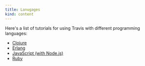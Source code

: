 ```yaml
---
title: Lanugages
kind: content
---
```


Here's a list of tutorials for using Travis with different programming
languages:

* [Clojure](/docs/user/languages/clojure)
* [Erlang](/docs/user/languages/erlang)
* [JavaScript (with Node.js)](/docs/user/languages/javascript-with-nodejs)
* [Ruby](/docs/user/languages/ruby)

  
